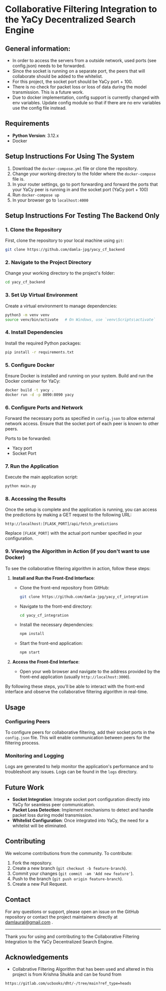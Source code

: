 # Collaborative Filtering Integration to the YaCy Decentralized Search Engine
## General information:
- In order to access the servers from a outside network, used ports (see config.json) needs to be forwarded.
- Since the socket is running on a separate port, the peers that will collaborate should be added to the whitelist.
- For this project, the socket port should be YaCy port + 100.
- There is no check for packet loss or loss of data during the model transmission. This is a future work.
- Due to docker implementation, config support is currently changed with env variables. Update config module so that if
there are no env variables use the config file instead.

## Requirements

- **Python Version**: 3.12.x
- Docker

## Setup Instructions For Using The System

1. Download the ``` docker-compose.yml ``` file or clone the repository.
2. Change your working directory to the folder where the ``` docker-compose ``` file is.
3. In your router settings, go to port forwarding and forward the ports that your YaCy peer is running in and the socket port (YaCy port + 100)
4. Run ``` docker-compose up ```
5. In your browser go to ``` localhost:4000 ```

## Setup Instructions For Testing The Backend Only

### 1. Clone the Repository

First, clone the repository to your local machine using `git`:

```sh
git clone https://github.com/damla-jpg/yacy_cf_backend
```

### 2. Navigate to the Project Directory

Change your working directory to the project's folder:

```sh
cd yacy_cf_backend
```

### 3. Set Up Virtual Environment

Create a virtual environment to manage dependencies:

```sh
python3 -m venv venv
source venv/bin/activate   # On Windows, use `venv\Scripts\activate`
```

### 4. Install Dependencies

Install the required Python packages:

```sh
pip install -r requirements.txt
```

### 5. Configure Docker

Ensure Docker is installed and running on your system. Build and run the Docker container for YaCy:

```sh
docker build -t yacy .
docker run -d -p 8090:8090 yacy
```

### 6. Configure Ports and Network

Forward the necessary ports as specified in `config.json` to allow external network access. Ensure that the socket port of each peer is known to other peers.

Ports to be forwarded:
- Yacy port
- Socket Port

### 7. Run the Application

Execute the main application script:

```sh
python main.py
```

### 8. Accessing the Results

Once the setup is complete and the application is running, you can access the predictions by making a GET request to the following URL:

```
http://localhost:[FLASK_PORT]/api/fetch_predictions
```

Replace `[FLASK_PORT]` with the actual port number specified in your configuration.

### 9. Viewing the Algorithm in Action (if you don't want to use Docker)

To see the collaborative filtering algorithm in action, follow these steps:

1. **Install and Run the Front-End Interface**:
   - Clone the front-end repository from GitHub:

     ```sh
     git clone https://github.com/damla-jpg/yacy_cf_integration
     ```

   - Navigate to the front-end directory:

     ```sh
     cd yacy_cf_integration
     ```

   - Install the necessary dependencies:

     ```sh
     npm install
     ```

   - Start the front-end application:

     ```sh
     npm start
     ```

2. **Access the Front-End Interface**:
   - Open your web browser and navigate to the address provided by the front-end application (usually `http://localhost:3000`).

By following these steps, you'll be able to interact with the front-end interface and observe the collaborative filtering algorithm in real-time.

## Usage

### Configuring Peers

To configure peers for collaborative filtering, add their socket ports in the `config.json` file. This will enable communication between peers for the filtering process.

### Monitoring and Logging

Logs are generated to help monitor the application's performance and to troubleshoot any issues. Logs can be found in the `logs` directory.

## Future Work

- **Socket Integration**: Integrate socket port configuration directly into YaCy for seamless peer communication.
- **Packet Loss Detection**: Implement mechanisms to detect and handle packet loss during model transmission.
- **Whitelist Configuration**: Once integrated into YaCy, the need for a whitelist will be eliminated.

## Contributing

We welcome contributions from the community. To contribute:

1. Fork the repository.
2. Create a new branch (`git checkout -b feature-branch`).
3. Commit your changes (`git commit -am 'Add new feature'`).
4. Push to the branch (`git push origin feature-branch`).
5. Create a new Pull Request.

## Contact

For any questions or support, please open an issue on the GitHub repository or contact the project maintainers directly at damlaural@gmail.com .

---

Thank you for using and contributing to the Collaborative Filtering Integration to the YaCy Decentralized Search Engine.

## Acknowledgements
- Collabrative Filtering Algorithm that has been used and altered in this project is from Krishna Shukla and can be found from

```sh
https://gitlab.com/ucbooks/dht/-/tree/main?ref_type=heads
```

